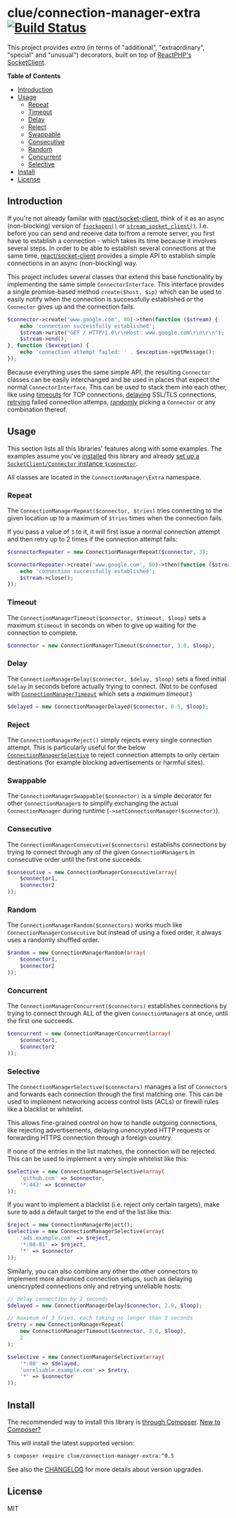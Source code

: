# clue/connection-manager-extra [![Build Status](https://travis-ci.org/clue/php-connection-manager-extra.svg?branch=master)](https://travis-ci.org/clue/php-connection-manager-extra)

This project provides _extra_ (in terms of "additional", "extraordinary", "special" and "unusual") decorators,
built on top of [ReactPHP's SocketClient](https://github.com/reactphp/socket-client).

**Table of Contents**

* [Introduction](#introduction)
* [Usage](#usage)
  * [Repeat](#repeat)
  * [Timeout](#timeout)
  * [Delay](#delay)
  * [Reject](#reject)
  * [Swappable](#swappable)
  * [Consecutive](#consecutive)
  * [Random](#random)
  * [Concurrent](#concurrent)
  * [Selective](#selective)
* [Install](#install)
* [License](#license)

## Introduction

If you're not already familar with [react/socket-client](https://github.com/reactphp/socket-client),
think of it as an async (non-blocking) version of [`fsockopen()`](http://php.net/manual/en/function.fsockopen.php)
or [`stream_socket_client()`](http://php.net/manual/en/function.stream-socket-client.php).
I.e. before you can send and receive data to/from a remote server, you first have to establish a connection - which
takes its time because it involves several steps.
In order to be able to establish several connections at the same time, [react/socket-client](https://github.com/reactphp/socket-client) provides a simple
API to establish simple connections in an async (non-blocking) way.

This project includes several classes that extend this base functionality by implementing the same simple `ConnectorInterface`.
This interface provides a single promise-based method `create($host, $ip)` which can be used to easily notify
when the connection is successfully established or the `Connector` gives up and the connection fails.

```php
$connector->create('www.google.com', 80)->then(function ($stream) {
    echo 'connection successfully established';
    $stream->write("GET / HTTP/1.0\r\nHost: www.google.com\r\n\r\n");
    $stream->end();
}, function ($exception) {
    echo 'connection attempt failed: ' . $exception->getMessage();
});

```

Because everything uses the same simple API, the resulting `Connector` classes can be easily interchanged
and be used in places that expect the normal `ConnectorInterface`. This can be used to stack them into each other,
like using [timeouts](#timeout) for TCP connections, [delaying](#delay) SSL/TLS connections,
[retrying](#repeating--retrying) failed connection attemps, [randomly](#random) picking a `Connector` or
any combination thereof.

## Usage

This section lists all this libraries' features along with some examples.
The examples assume you've [installed](#install) this library and
already [set up a `SocketClient/Connector` instance `$connector`](https://github.com/reactphp/socket-client#async-tcpip-connections).

All classes are located in the `ConnectionManager\Extra` namespace.

### Repeat

The `ConnectionManagerRepeat($connector, $tries)` tries connecting to the given location up to a maximum
of `$tries` times when the connection fails.

If you pass a value of `3` to it, it will first issue a normal connection attempt
and then retry up to 2 times if the connection attempt fails:

```php
$connectorRepeater = new ConnectionManagerRepeat($connector, 3);

$connectorRepeater->create('www.google.com', 80)->then(function ($stream) {
    echo 'connection successfully established';
    $stream->close();
});
```

### Timeout

The `ConnectionManagerTimeout($connector, $timeout, $loop)` sets a maximum `$timeout` in seconds on when to give up
waiting for the connection to complete.

```php
$connector = new ConnectionManagerTimeout($connector, 3.0, $loop);
```

### Delay

The `ConnectionManagerDelay($connector, $delay, $loop)` sets a fixed initial `$delay` in seconds before actually
trying to connect. (Not to be confused with [`ConnectionManagerTimeout`](#timeout) which sets a _maximum timeout_.)

```php
$delayed = new ConnectionManagerDelayed($connector, 0.5, $loop);
```

### Reject

The `ConnectionManagerReject()` simply rejects every single connection attempt.
This is particularly useful for the below [`ConnectionManagerSelective`](#selective) to reject connection attempts
to only certain destinations (for example blocking advertisements or harmful sites).

### Swappable

The `ConnectionManagerSwappable($connector)` is a simple decorator for other `ConnectionManager`s to
simplify exchanging the actual `ConnectionManager` during runtime (`->setConnectionManager($connector)`).

### Consecutive

The `ConnectionManagerConsecutive($connectors)` establishs connections by trying to connect through
any of the given `ConnectionManager`s in consecutive order until the first one succeeds.

```php
$consecutive = new ConnectionManagerConsecutive(array(
    $connector1,
    $connector2
));
```

### Random

The `ConnectionManagerRandom($connectors)` works much like `ConnectionManagerConsecutive` but instead
of using a fixed order, it always uses a randomly shuffled order.

```php
$random = new ConnectionManagerRandom(array(
    $connector1,
    $connector2
));
```

### Concurrent

The `ConnectionManagerConcurrent($connectors)` establishes connections by trying to connect through
ALL of the given `ConnectionManager`s at once, until the first one succeeds.

```php
$concurrent = new ConnectionManagerConcurrent(array(
    $connector1,
    $connector2
));
```

### Selective

The `ConnectionManagerSelective($connectors)` manages a list of `Connector`s and
forwards each connection through the first matching one.
This can be used to implement networking access control lists (ACLs) or firewill
rules like a blacklist or whitelist.

This allows fine-grained control on how to handle outgoing connections, like
rejecting advertisements, delaying unencrypted HTTP requests or forwarding HTTPS
connection through a foreign country.

If none of the entries in the list matches, the connection will be rejected.
This can be used to implement a very simple whitelist like this: 

```php
$selective = new ConnectionManagerSelective(array(
    'github.com' => $connector,
    '*:443' => $connector
));
```

If you want to implement a blacklist (i.e. reject only certain targets), make
sure to add a default target to the end of the list like this:

```php
$reject = new ConnectionManagerReject();
$selective = new ConnectionManagerSelective(array(
    'ads.example.com' => $reject,
    '*:80-81' => $reject,
    '*' => $connector
));
```

Similarly, you can also combine any other the other connectors to implement more
advanced connection setups, such as delaying unencrypted connections only and
retrying unreliable hosts:

```php
// delay connection by 2 seconds
$delayed = new ConnectionManagerDelay($connector, 2.0, $loop);

// maximum of 3 tries, each taking no longer than 3 seconds
$retry = new ConnectionManagerRepeat(
    new ConnectionManagerTimeout($connector, 3.0, $loop),
    2
);

$selective = new ConnectionManagerSelective(array(
    '*:80' => $delayed,
    'unreliable.example.com' => $retry,
    '*' => $connector
));
```

## Install

The recommended way to install this library is [through Composer](http://getcomposer.org).
[New to Composer?](http://getcomposer.org/doc/00-intro.md)

This will install the latest supported version:

```bash
$ composer require clue/connection-manager-extra:^0.5
```

See also the [CHANGELOG](CHANGELOG.md) for more details about version upgrades.

## License

MIT
